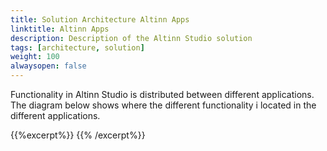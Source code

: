 ```yaml
---
title: Solution Architecture Altinn Apps
linktitle: Altinn Apps
description: Description of the Altinn Studio solution
tags: [architecture, solution]
weight: 100
alwaysopen: false
---
```


Functionality in Altinn Studio is distributed between different applications.  
The diagram below shows where the different functionality i located in the different applications.

{{%excerpt%}}
<object data="/teknologi/altinnstudio/architecture/components/application/solution/altinn-apps/altinnapps__solutionarchitecture.svg" type="image/svg+xml" style="width: 100%;"></object>
{{% /excerpt%}}
